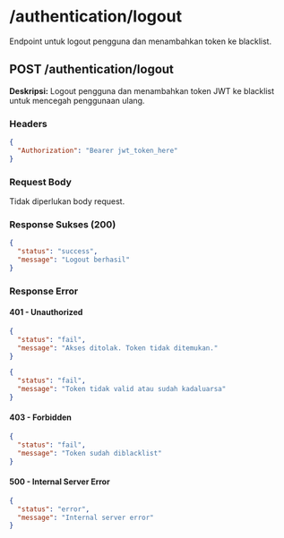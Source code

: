 # /authentication/logout

Endpoint untuk logout pengguna dan menambahkan token ke blacklist.

## POST /authentication/logout

**Deskripsi:** Logout pengguna dan menambahkan token JWT ke blacklist untuk mencegah penggunaan ulang.

### Headers

```json
{
  "Authorization": "Bearer jwt_token_here"
}
```

### Request Body

Tidak diperlukan body request.

### Response Sukses (200)

```json
{
  "status": "success",
  "message": "Logout berhasil"
}
```

### Response Error

#### 401 - Unauthorized

```json
{
  "status": "fail",
  "message": "Akses ditolak. Token tidak ditemukan."
}
```

```json
{
  "status": "fail",
  "message": "Token tidak valid atau sudah kadaluarsa"
}
```

#### 403 - Forbidden

```json
{
  "status": "fail",
  "message": "Token sudah diblacklist"
}
```

#### 500 - Internal Server Error

```json
{
  "status": "error",
  "message": "Internal server error"
}
```
